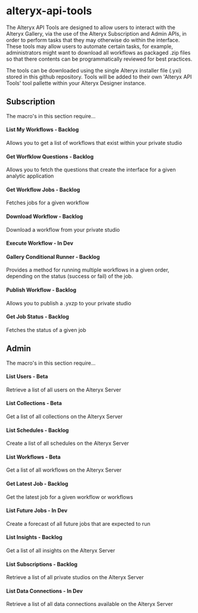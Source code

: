 # alteryx-api-tools

The Alteryx API Tools are designed to allow users to interact with the Alteryx Gallery, via the use of the Alteryx Subscription and Admin APIs, in order to perform tasks that they may otherwise do within the interface. These tools may allow users to automate certain tasks, for example, administrators might want to download all workflows as packaged .zip files so that there contents can be  programmatically reviewed for best practices.

The tools can be downloaded using the single Alteryx installer file (.yxi) stored in this github repository. Tools will be added to their own 'Alteryx API Tools' tool pallette within your Alteryx Designer instance.

## Subscription

The macro's in this section require...

#### List My Workflows - Backlog

Allows you to get a list of workflows that exist within your private studio

#### Get Worfklow Questions - Backlog

Allows you to fetch the questions that create the interface for a given analytic application

#### Get Workflow Jobs - Backlog

Fetches jobs for a given workflow

#### Download Workflow - Backlog

Download a workflow from your private studio

#### Execute Workflow - In Dev

#### Gallery Conditional Runner - Backlog

Provides a method for running multiple workflows in a given order, depending on the status (success or fail) of the job.

#### Publish Workflow - Backlog

Allows you to publish a .yxzp to your private studio

#### Get Job Status - Backlog

Fetches the status of a given job

## Admin

The macro's in this section require...

#### List Users - Beta

Retrieve a list of all users on the Alteryx Server

#### List Collections - Beta

Get a list of all collections on the Alteryx Server

#### List Schedules - Backlog

Create a list of all schedules on the Alteryx Server

#### List Workflows - Beta

Get a list of all workflows on the Alteryx Server

#### Get Latest Job - Backlog

Get the latest job for a given workflow or workflows

#### List Future Jobs - In Dev

Create a forecast of all future jobs that are expected to run

#### List Insights - Backlog

Get a list of all insights on the Alteryx Server

#### List Subscriptions - Backlog

Retrieve a list of all private studios on the Alteryx Server

#### List Data Connections - In Dev

Retrieve a list of all data connections available on the Alteryx Server







